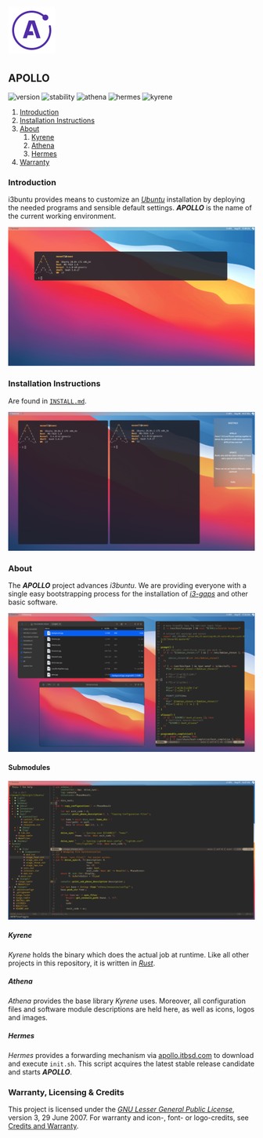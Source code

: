 # ![Apollo Logo](athena/docs/apollo_logo.png)

## APOLLO

![version][version] ![stability][stability] ![athena][version::athena] ![hermes][version::hermes] ![kyrene][version::kyrene]

1. [Introduction](#introduction)
2. [Installation Instructions](./INSTALL.md)
3. [About](#about)
   1. [Kyrene](#kyrene)
   2. [Athena](#athena)
   3. [Hermes](#hermes)
4. [Warranty](#warranty-licensing--credits)

[//]: # "Main README in /"
[//]: # "version 0.3.1"

### Introduction

i3buntu provides means to customize an [_Ubuntu_](https://ubuntu.com/) installation by deploying the needed programs and sensible default settings. **_APOLLO_** is the name of the current working environment.

![Desktop Theme](athena/docs/desktop_shell.png)

### Installation Instructions

Are found in [`INSTALL.md`](INSTALL.md).

![Notifications](athena/docs/notifications.png)

### About

The **_APOLLO_** project advances _i3buntu_. We are providing everyone with a single easy bootstrapping process for the installation of [_i3-gaps_](https://github.com/Airblader/i3) and other basic software.

![Collage 1](athena/docs/collage_1.png)

#### Submodules

![NeoVim](athena/docs/neovim.png)

##### _Kyrene_

_Kyrene_ holds the binary which does the actual job at runtime. Like all other projects in this repository, it is written in [_Rust_](https://www.rust-lang.org/).

##### _Athena_

_Athena_ provides the base library _Kyrene_ uses. Moreover, all configuration files and software module descriptions are held here, as well as icons, logos and images.

##### _Hermes_

_Hermes_ provides a forwarding mechanism via [apollo.itbsd.com](https://apollo.itbsd.com) to download and execute `init.sh`. This script acquires the latest stable release candidate and starts **_APOLLO_**.

### Warranty, Licensing & Credits

This project is licensed under the [_GNU Lesser General Public License_](./LICENSE), version 3, 29 June 2007. For warranty and icon-, font- or logo-credits, see [Credits and Warranty](athena/docs/cws.md).

[//]: # "Links"
[version]: https://img.shields.io/badge/version-v2.3.1-1A1D23.svg
[stability]: https://img.shields.io/badge/stability-stable-FBB444.svg
[version::athena]: https://img.shields.io/badge/athena-v0.2.6-434c5e.svg
[version::hermes]: https://img.shields.io/badge/hermes-v0.1.2-434c5e.svg
[version::kyrene]: https://img.shields.io/badge/kyrene-v0.4.1-5E6A82.svg
